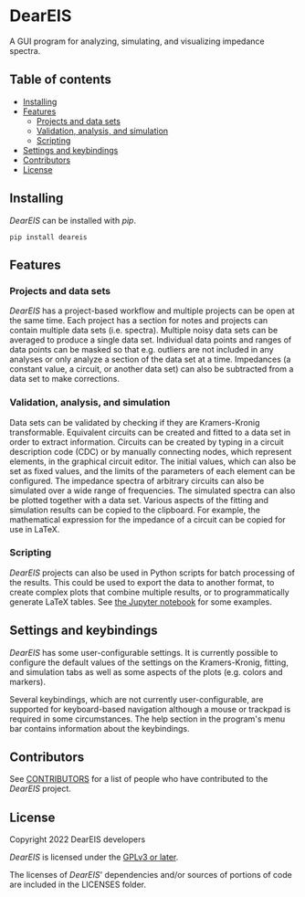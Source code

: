 # DearEIS

A GUI program for analyzing, simulating, and visualizing impedance spectra.


## Table of contents

- [Installing](#installing)
- [Features](#features)
	- [Projects and data sets](#projects-and-data-sets)
	- [Validation, analysis, and simulation](#validation-analysis-and-simulation)
	- [Scripting](#scripting)
- [Settings and keybindings](#settings-and-keybindings)
- [Contributors](#contributors)
- [License](#license)


## Installing

_DearEIS_ can be installed with _pip_.

```
pip install deareis
```


## Features

### Projects and data sets

_DearEIS_ has a project-based workflow and multiple projects can be open at the same time.
Each project has a section for notes and projects can contain multiple data sets (i.e. spectra).
Multiple noisy data sets can be averaged to produce a single data set.
Individual data points and ranges of data points can be masked so that e.g. outliers are not included in any analyses or only analyze a section of the data set at a time.
Impedances (a constant value, a circuit, or another data set) can also be subtracted from a data set to make corrections.


### Validation, analysis, and simulation

Data sets can be validated by checking if they are Kramers-Kronig transformable.
Equivalent circuits can be created and fitted to a data set in order to extract information.
Circuits can be created by typing in a circuit description code (CDC) or by manually connecting nodes, which represent elements, in the graphical circuit editor.
The initial values, which can also be set as fixed values, and the limits of the parameters of each element can be configured.
The impedance spectra of arbitrary circuits can also be simulated over a wide range of frequencies.
The simulated spectra can also be plotted together with a data set.
Various aspects of the fitting and simulation results can be copied to the clipboard.
For example, the mathematical expression for the impedance of a circuit can be copied for use in LaTeX.


### Scripting

_DearEIS_ projects can also be used in Python scripts for batch processing of the results.
This could be used to export the data to another format, to create complex plots that combine multiple results, or to programmatically generate LaTeX tables.
See [the Jupyter notebook](https://github.com/vyrjana/DearEIS/blob/main/examples/examples.ipynb) for some examples.


## Settings and keybindings

_DearEIS_ has some user-configurable settings.
It is currently possible to configure the default values of the settings on the Kramers-Kronig, fitting, and simulation tabs as well as some aspects of the plots (e.g. colors and markers).

Several keybindings, which are not currently user-configurable, are supported for keyboard-based navigation although a mouse or trackpad is required in some circumstances.
The help section in the program's menu bar contains information about the keybindings.


## Contributors

See [CONTRIBUTORS](https://github.com/vyrjana/DearEIS/blob/main/CONTRIBUTORS) for a list of people who have contributed to the _DearEIS_ project.


## License

Copyright 2022 DearEIS developers

_DearEIS_ is licensed under the [GPLv3 or later](https://www.gnu.org/licenses/gpl-3.0.html).

The licenses of _DearEIS_' dependencies and/or sources of portions of code are included in the LICENSES folder.
